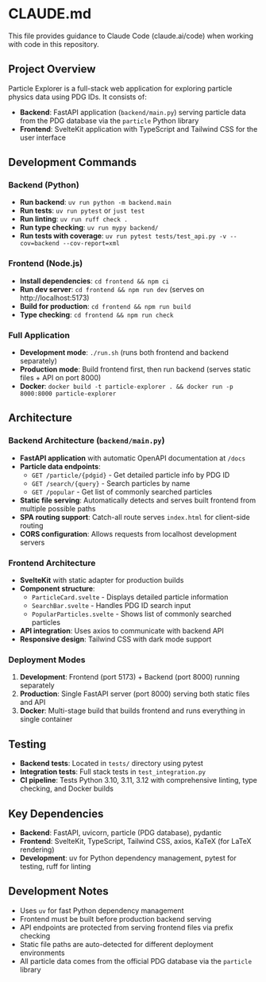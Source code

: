 # CLAUDE.md

This file provides guidance to Claude Code (claude.ai/code) when working with code in this repository.

## Project Overview

Particle Explorer is a full-stack web application for exploring particle physics data using PDG IDs. It consists of:

- **Backend**: FastAPI application (`backend/main.py`) serving particle data from the PDG database via the `particle` Python library
- **Frontend**: SvelteKit application with TypeScript and Tailwind CSS for the user interface

## Development Commands

### Backend (Python)
- **Run backend**: `uv run python -m backend.main`
- **Run tests**: `uv run pytest` or `just test`
- **Run linting**: `uv run ruff check .`
- **Run type checking**: `uv run mypy backend/`
- **Run tests with coverage**: `uv run pytest tests/test_api.py -v --cov=backend --cov-report=xml`

### Frontend (Node.js)
- **Install dependencies**: `cd frontend && npm ci`
- **Run dev server**: `cd frontend && npm run dev` (serves on http://localhost:5173)
- **Build for production**: `cd frontend && npm run build`
- **Type checking**: `cd frontend && npm run check`

### Full Application
- **Development mode**: `./run.sh` (runs both frontend and backend separately)
- **Production mode**: Build frontend first, then run backend (serves static files + API on port 8000)
- **Docker**: `docker build -t particle-explorer . && docker run -p 8000:8000 particle-explorer`

## Architecture

### Backend Architecture (`backend/main.py`)
- **FastAPI application** with automatic OpenAPI documentation at `/docs`
- **Particle data endpoints**:
  - `GET /particle/{pdgid}` - Get detailed particle info by PDG ID
  - `GET /search/{query}` - Search particles by name  
  - `GET /popular` - Get list of commonly searched particles
- **Static file serving**: Automatically detects and serves built frontend from multiple possible paths
- **SPA routing support**: Catch-all route serves `index.html` for client-side routing
- **CORS configuration**: Allows requests from localhost development servers

### Frontend Architecture
- **SvelteKit** with static adapter for production builds
- **Component structure**:
  - `ParticleCard.svelte` - Displays detailed particle information
  - `SearchBar.svelte` - Handles PDG ID search input
  - `PopularParticles.svelte` - Shows list of commonly searched particles
- **API integration**: Uses axios to communicate with backend API
- **Responsive design**: Tailwind CSS with dark mode support

### Deployment Modes
1. **Development**: Frontend (port 5173) + Backend (port 8000) running separately
2. **Production**: Single FastAPI server (port 8000) serving both static files and API
3. **Docker**: Multi-stage build that builds frontend and runs everything in single container

## Testing

- **Backend tests**: Located in `tests/` directory using pytest
- **Integration tests**: Full stack tests in `test_integration.py`
- **CI pipeline**: Tests Python 3.10, 3.11, 3.12 with comprehensive linting, type checking, and Docker builds

## Key Dependencies

- **Backend**: FastAPI, uvicorn, particle (PDG database), pydantic
- **Frontend**: SvelteKit, TypeScript, Tailwind CSS, axios, KaTeX (for LaTeX rendering)
- **Development**: uv for Python dependency management, pytest for testing, ruff for linting

## Development Notes

- Uses `uv` for fast Python dependency management
- Frontend must be built before production backend serving
- API endpoints are protected from serving frontend files via prefix checking
- Static file paths are auto-detected for different deployment environments
- All particle data comes from the official PDG database via the `particle` library
